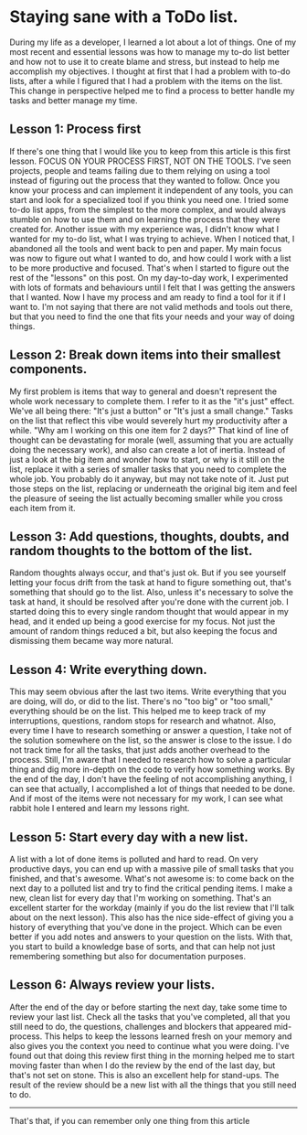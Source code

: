 # Staying sane with a ToDo list.

During my life as a developer, I learned a lot about a lot of things. One of my most recent and essential lessons was how to manage my to-do list better and how not to use it to create blame and stress, but instead to help me accomplish my objectives.
I thought at first that I had a problem with to-do lists, after a while I figured that I had a problem with the items on the list. This change in perspective helped me to find a process to better handle my tasks and better manage my time.

## Lesson 1: Process first

If there's one thing that I would like you to keep from this article is this first lesson. FOCUS ON YOUR PROCESS FIRST, NOT ON THE TOOLS. I've seen projects, people and teams failing due to them relying on using a tool instead of figuring out the process that they wanted to follow. Once you know your process and can implement it independent of any tools, you can start and look for a specialized tool if you think you need one.
I tried some to-do list apps, from the simplest to the more complex, and would always stumble on how to use them and on learning the process that they were created for. Another issue with my experience was, I didn't know what I wanted for my to-do list, what I was trying to achieve. When I noticed that, I abandoned all the tools and went back to pen and paper. My main focus was now to figure out what I wanted to do, and how could I work with a list to be more productive and focused.
That's when I started to figure out the rest of the "lessons" on this post. On my day-to-day work, I experimented with lots of formats and behaviours until I felt that I was getting the answers that I wanted. Now I have my process and am ready to find a tool for it if I want to.
I'm not saying that there are not valid methods and tools out there, but that you need to find the one that fits your needs and your way of doing things.

## Lesson 2: Break down items into their smallest components.

My first problem is items that way to general and doesn't represent the whole work necessary to complete them. I refer to it as the "it's just" effect. We've all being there: "It's just a button" or "It's just a small change." Tasks on the list that reflect this vibe would severely hurt my productivity after a while. "Why am I working on this one item for 2 days?" That kind of line of thought can be devastating for morale (well, assuming that you are actually doing the necessary work), and also can create a lot of inertia.
Instead of just a look at the big item and wonder how to start, or why is it still on the list, replace it with a series of smaller tasks that you need to complete the whole job. You probably do it anyway, but may not take note of it. Just put those steps on the list, replacing or underneath the original big item and feel the pleasure of seeing the list actually becoming smaller while you cross each item from it.

## Lesson 3: Add questions, thoughts, doubts, and random thoughts to the bottom of the list.

Random thoughts always occur, and that's just ok. But if you see yourself letting your focus drift from the task at hand to figure something out, that's something that should go to the list. Also, unless it's necessary to solve the task at hand, it should be resolved after you're done with the current job.
I started doing this to every single random thought that would appear in my head, and it ended up being a good exercise for my focus. Not just the amount of random things reduced a bit, but also keeping the focus and dismissing them became way more natural.

## Lesson 4: Write everything down.

This may seem obvious after the last two items. Write everything that you are doing, will do, or did to the list. There's no "too big" or "too small," everything should be on the list. This helped me to keep track of my interruptions, questions, random stops for research and whatnot. Also, every time I have to research something or answer a question, I take not of the solution somewhere on the list, so the answer is close to the issue.
I do not track time for all the tasks, that just adds another overhead to the process. Still, I'm aware that I needed to research how to solve a particular thing and dig more in-depth on the code to verify how something works. By the end of the day, I don't have the feeling of not accomplishing anything, I can see that actually, I accomplished a lot of things that needed to be done. And if most of the items were not necessary for my work, I can see what rabbit hole I entered and learn my lessons right.

## Lesson 5: Start every day with a new list.

A list with a lot of done items is polluted and hard to read. On very productive days, you can end up with a massive pile of small tasks that you finished, and that's awesome. What's not awesome is: to come back on the next day to a polluted list and try to find the critical pending items.
I make a new, clean list for every day that I'm working on something. That's an excellent starter for the workday (mainly if you do the list review that I'll talk about on the next lesson). This also has the nice side-effect of giving you a history of everything that you've done in the project. Which can be even better if you add notes and answers to your question on the lists. With that, you start to build a knowledge base of sorts, and that can help not just remembering something but also for documentation purposes.

## Lesson 6: Always review your lists.

After the end of the day or before starting the next day, take some time to review your last list. Check all the tasks that you've completed, all that you still need to do, the questions, challenges and blockers that appeared mid-process. This helps to keep the lessons learned fresh on your memory and also gives you the context you need to continue what you were doing.
I've found out that doing this review first thing in the morning helped me to start moving faster than when I do the review by the end of the last day, but that's not set on stone. This is also an excellent help for stand-ups.
The result of the review should be a new list with all the things that you still need to do.



---

That's that, if you can remember only one thing from this article 
